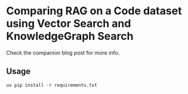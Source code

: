 # Comparing RAG on a Code dataset using Vector Search and KnowledgeGraph Search

Check the companion blog post for more info.

## Usage

```
uv pip install -r requirements.txt
```